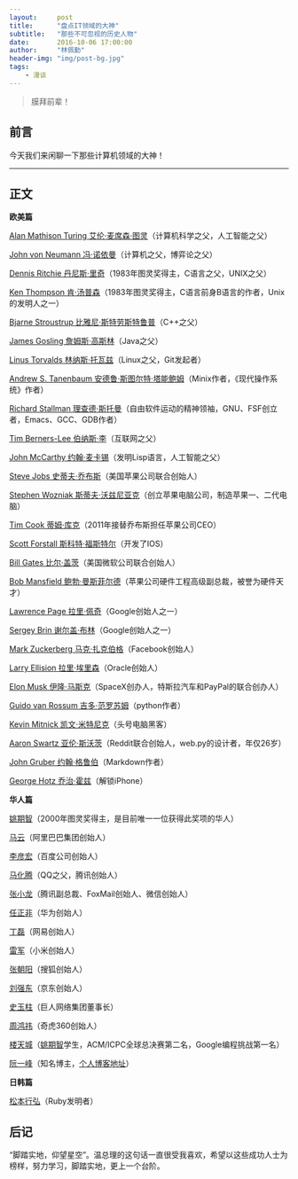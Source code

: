```yaml
---
layout:     post
title:      "盘点IT领域的大神"
subtitle:   "那些不可忽视的历史人物"
date:       2016-10-06 17:00:00
author:     "林佩勤"
header-img: "img/post-bg.jpg"
tags:
    - 漫谈
---
```


> 膜拜前辈！


## 前言

今天我们来闲聊一下那些计算机领域的大神！

---

## 正文

**欧美篇**

[Alan Mathison Turing 艾伦·麦席森·图灵](https://zh.wikipedia.org/wiki/%E8%89%BE%E4%BC%A6%C2%B7%E5%9B%BE%E7%81%B5)（计算机科学之父，人工智能之父）

[John von Neumann 冯·诺依曼](https://zh.wikipedia.org/zh-cn/%E7%BA%A6%E7%BF%B0%C2%B7%E5%86%AF%C2%B7%E8%AF%BA%E4%BC%8A%E6%9B%BC)（计算机之父，博弈论之父）

[Dennis Ritchie 丹尼斯·里奇](https://zh.wikipedia.org/wiki/%E6%9E%97%E7%BA%B3%E6%96%AF%C2%B7%E6%89%98%E7%93%A6%E5%85%B9)（1983年图灵奖得主，C语言之父，UNIX之父）

[Ken Thompson 肯·汤普森](https://zh.wikipedia.org/wiki/%E8%82%AF%C2%B7%E6%B1%A4%E6%99%AE%E9%80%8A)（1983年图灵奖得主，C语言前身B语言的作者，Unix的发明人之一）

[Bjarne Stroustrup 比雅尼·斯特劳斯特鲁普](https://zh.wikipedia.org/wiki/%E6%AF%94%E9%9B%85%E5%B0%BC%C2%B7%E6%96%AF%E7%89%B9%E5%8A%B3%E6%96%AF%E7%89%B9%E9%B2%81%E6%99%AE)（C++之父）

[James Gosling 詹姆斯·高斯林](https://zh.wikipedia.org/wiki/%E8%A9%B9%E5%A7%86%E6%96%AF%C2%B7%E9%AB%98%E6%96%AF%E6%9E%97)（Java之父）

[Linus Torvalds 林纳斯·托瓦兹](https://zh.wikipedia.org/wiki/%E6%9E%97%E7%BA%B3%E6%96%AF%C2%B7%E6%89%98%E7%93%A6%E5%85%B9)（Linux之父，Git发起者）

[Andrew S. Tanenbaum 安德鲁·斯图尔特·塔能鲍姆](https://zh.wikipedia.org/wiki/%E5%AE%89%E5%BE%B7%E9%B2%81%C2%B7%E6%96%AF%E5%9B%BE%E5%B0%94%E7%89%B9%C2%B7%E5%A1%94%E8%83%BD%E9%B2%8D%E5%A7%86)（Minix作者，《现代操作系统》作者）

[Richard Stallman 理查德·斯托曼](https://zh.wikipedia.org/zh-cn/%E7%90%86%E6%9F%A5%E5%BE%B7%C2%B7%E6%96%AF%E6%89%98%E6%9B%BC)（自由软件运动的精神领袖，GNU、FSF创立者，Emacs、GCC、GDB作者）

[Tim Berners-Lee 伯纳斯·李](https://zh.wikipedia.org/wiki/%E8%92%82%E5%A7%86%C2%B7%E4%BC%AF%E7%BA%B3%E6%96%AF-%E6%9D%8E)（互联网之父）

[John McCarthy 约翰·麦卡锡](https://zh.wikipedia.org/wiki/%E7%BA%A6%E7%BF%B0%C2%B7%E9%BA%A6%E5%8D%A1%E9%94%A1)（发明Lisp语言，人工智能之父）

[Steve Jobs 史蒂夫·乔布斯](https://zh.wikipedia.org/wiki/%E5%8F%B2%E8%92%82%E5%A4%AB%C2%B7%E4%B9%94%E5%B8%83%E6%96%AF)（美国苹果公司联合创始人）

[Stephen Wozniak 斯蒂夫·沃兹尼亚克](https://zh.wikipedia.org/wiki/%E6%96%AF%E8%92%82%E5%A4%AB%C2%B7%E6%B2%83%E5%85%B9%E5%B0%BC%E4%BA%9A%E5%85%8B)（创立苹果电脑公司，制造苹果一、二代电脑）

[Tim Cook 蒂姆·库克](https://zh.wikipedia.org/wiki/%E6%8F%90%E5%A7%86%C2%B7%E5%BA%AB%E5%85%8B)（2011年接替乔布斯担任苹果公司CEO）

[Scott Forstall 斯科特·福斯特尔](https://zh.wikipedia.org/wiki/%E6%96%AF%E7%A7%91%E7%89%B9%C2%B7%E7%A6%8F%E6%96%AF%E7%89%B9%E5%B0%94)（开发了IOS）

[Bill Gates 比尔·盖茨](https://zh.wikipedia.org/wiki/%E6%AF%94%E5%B0%94%C2%B7%E7%9B%96%E8%8C%A8)（美国微软公司联合创始人）

[Bob Mansfield 鲍勃·曼斯菲尔德](http://baike.baidu.com/view/3493689.htm)（苹果公司硬件工程高级副总裁，被誉为硬件天才）

[Lawrence Page 拉里·佩奇](https://zh.wikipedia.org/wiki/%E6%8B%89%E9%87%8C%C2%B7%E4%BD%A9%E5%A5%87)（Google创始人之一）

[Sergey Brin 谢尔盖·布林](https://zh.wikipedia.org/wiki/%E8%B0%A2%E5%B0%94%E7%9B%96%C2%B7%E5%B8%83%E6%9E%97)（Google创始人之一）

[Mark Zuckerberg 马克·扎克伯格](https://zh.wikipedia.org/wiki/%E9%A9%AC%E5%85%8B%C2%B7%E6%89%8E%E5%85%8B%E4%BC%AF%E6%A0%BC)（Facebook创始人）

[Larry Ellision 拉里·埃里森](https://zh.wikipedia.org/wiki/%E6%8B%89%E9%87%8C%C2%B7%E5%9F%83%E9%87%8C%E6%A3%AE)（Oracle创始人）

[Elon Musk 伊隆·马斯克](https://zh.wikipedia.org/wiki/%E4%BC%8A%E9%9A%86%C2%B7%E9%A9%AC%E6%96%AF%E5%85%8B)（SpaceX创办人，特斯拉汽车和PayPal的联合创办人）

[Guido van Rossum 吉多·范罗苏姆](https://zh.wikipedia.org/wiki/%E5%90%89%E5%A4%9A%C2%B7%E8%8C%83%E7%BD%97%E8%8B%8F%E5%A7%86)（python作者）

[Kevin Mitnick 凯文·米特尼克](https://zh.wikipedia.org/wiki/%E5%87%AF%E6%96%87%C2%B7%E7%B1%B3%E7%89%B9%E5%B0%BC%E5%85%8B)（头号电脑黑客）

[Aaron Swartz 亚伦·斯沃茨](https://zh.wikipedia.org/wiki/%E4%BA%9A%E4%BC%A6%C2%B7%E6%96%AF%E6%B2%83%E8%8C%A8)（Reddit联合创始人，web.py的设计者，年仅26岁）

[John Gruber 约翰·格鲁伯](https://zh.wikipedia.org/wiki/%E7%B4%84%E7%BF%B0%C2%B7%E6%A0%BC%E9%AD%AF%E4%BC%AF)（Markdown作者）

[George Hotz 乔治·霍兹](https://zh.wikipedia.org/wiki/%E4%B9%94%E6%B2%BB%C2%B7%E9%9C%8D%E5%85%B9)（解锁iPhone）

**华人篇**

[姚期智](https://zh.wikipedia.org/wiki/%E5%A7%9A%E6%9C%9F%E6%99%BA)（2000年图灵奖得主，是目前唯一一位获得此奖项的华人）

[马云](https://zh.wikipedia.org/wiki/%E9%A9%AC%E4%BA%91)（阿里巴巴集团创始人）

[李彦宏](https://zh.wikipedia.org/wiki/%E6%9D%8E%E5%BD%A6%E5%AE%8F)（百度公司创始人）

[马化腾](https://zh.wikipedia.org/wiki/%E9%A9%AC%E5%8C%96%E8%85%BE)（QQ之父，腾讯创始人）

[张小龙](http://baike.baidu.com/subview/134451/7071650.htm)（腾讯副总裁、FoxMail创始人、微信创始人）

[任正非](https://zh.wikipedia.org/wiki/%E4%BB%BB%E6%AD%A3%E9%9D%9E)（华为创始人）

[丁磊](https://zh.wikipedia.org/wiki/%E4%B8%81%E7%A3%8A)（网易创始人）

[雷军](https://zh.wikipedia.org/wiki/%E9%9B%B7%E5%86%9B)（小米创始人）

[张朝阳](https://zh.wikipedia.org/zh-cn/%E5%BC%A0%E6%9C%9D%E9%98%B3)（搜狐创始人）

[刘强东](https://zh.wikipedia.org/wiki/%E5%8A%89%E5%BC%B7%E6%9D%B1)（京东创始人）

[史玉柱](https://zh.wikipedia.org/wiki/%E5%8F%B2%E7%8E%89%E6%9F%B1)（巨人网络集团董事长）

[周鸿祎](https://zh.wikipedia.org/wiki/%E5%91%A8%E9%B8%BF%E7%A5%8E)（奇虎360创始人）

[楼天城](http://baike.baidu.com/view/2226659.htm)（[姚期智](https://zh.wikipedia.org/wiki/%E5%A7%9A%E6%9C%9F%E6%99%BA)学生，ACM/ICPC全球总决赛第二名，Google编程挑战第一名）

[阮一峰](http://baike.baidu.com/view/2564858.htm)（知名博主，[个人博客地址](http://www.ruanyifeng.com/home.html)）

**日韩篇**

[松本行弘](https://zh.wikipedia.org/wiki/%E6%9D%BE%E6%9C%AC%E8%A1%8C%E5%BC%98)（Ruby发明者）

## 后记

“脚踏实地，仰望星空”。温总理的这句话一直很受我喜欢，希望以这些成功人士为榜样，努力学习，脚踏实地，更上一个台阶。
